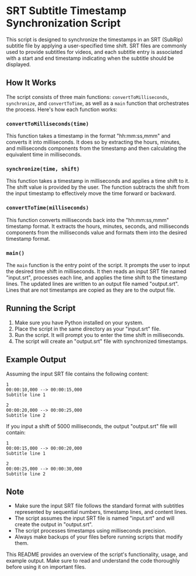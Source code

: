 # SRT Subtitle Timestamp Synchronization Script

This script is designed to synchronize the timestamps in an SRT (SubRip) subtitle file by applying a user-specified time shift. SRT files are commonly used to provide subtitles for videos, and each subtitle entry is associated with a start and end timestamp indicating when the subtitle should be displayed.

## How It Works

The script consists of three main functions: `convertToMilliseconds`, `synchronize`, and `convertToTime`, as well as a `main` function that orchestrates the process. Here's how each function works:

### `convertToMilliseconds(time)`

This function takes a timestamp in the format "hh:mm:ss,mmm" and converts it into milliseconds. It does so by extracting the hours, minutes, and milliseconds components from the timestamp and then calculating the equivalent time in milliseconds.

### `synchronize(time, shift)`

This function takes a timestamp in milliseconds and applies a time shift to it. The shift value is provided by the user. The function subtracts the shift from the input timestamp to effectively move the time forward or backward.

### `convertToTime(milliseconds)`

This function converts milliseconds back into the "hh:mm:ss,mmm" timestamp format. It extracts the hours, minutes, seconds, and milliseconds components from the milliseconds value and formats them into the desired timestamp format.

### `main()`

The `main` function is the entry point of the script. It prompts the user to input the desired time shift in milliseconds. It then reads an input SRT file named "input.srt", processes each line, and applies the time shift to the timestamp lines. The updated lines are written to an output file named "output.srt". Lines that are not timestamps are copied as they are to the output file.

## Running the Script

1. Make sure you have Python installed on your system.
2. Place the script in the same directory as your "input.srt" file.
3. Run the script. It will prompt you to enter the time shift in milliseconds.
4. The script will create an "output.srt" file with synchronized timestamps.

## Example Output

Assuming the input SRT file contains the following content:

```
1
00:00:10,000 --> 00:00:15,000
Subtitle line 1

2
00:00:20,000 --> 00:00:25,000
Subtitle line 2
```

If you input a shift of 5000 milliseconds, the output "output.srt" file will contain:

```
1
00:00:15,000 --> 00:00:20,000
Subtitle line 1

2
00:00:25,000 --> 00:00:30,000
Subtitle line 2
```

## Note

- Make sure the input SRT file follows the standard format with subtitles represented by sequential numbers, timestamp lines, and content lines.
- The script assumes the input SRT file is named "input.srt" and will create the output in "output.srt".
- The script processes timestamps using milliseconds precision.
- Always make backups of your files before running scripts that modify them.

This README provides an overview of the script's functionality, usage, and example output. Make sure to read and understand the code thoroughly before using it on important files.